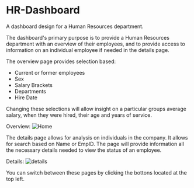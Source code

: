 # HR-Dashboard
A dashboard design for a Human Resources department. 

The dashboard's primary purpose is to provide a Human Resources department with an overview of their employees, and to provide access to
information on an individual employee if needed in the details page.

The overview page provides selection based:
- Current or former employees
- Sex
- Salary Brackets
- Departments
- Hire Date

Changing these selections will allow insight on a particular groups average salary, when they were hired, their age and years of service.

Overview:
![Home](https://user-images.githubusercontent.com/52604287/234694872-9b5fe708-4a06-4211-94f9-e3cb8c79cae9.PNG)

The details page allows for analysis on individuals in the company. It allows for search based on Name or EmpID.
The page will provide information all the necessary details needed to view the status of an employee.

Details:
![details](https://user-images.githubusercontent.com/52604287/234696904-c1112ceb-3672-4cef-9d1a-3e4b9f749129.PNG)

You can switch between these pages by clicking the bottons located at the top left.
